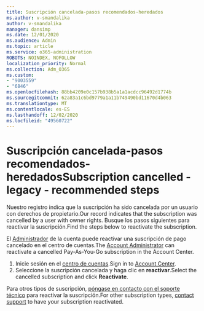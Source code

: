 ```yaml
---
title: Suscripción cancelada-pasos recomendados-heredados
ms.author: v-smandalika
author: v-smandalika
manager: dansimp
ms.date: 12/01/2020
ms.audience: Admin
ms.topic: article
ms.service: o365-administration
ROBOTS: NOINDEX, NOFOLLOW
localization_priority: Normal
ms.collection: Adm_O365
ms.custom:
- "9003559"
- "6846"
ms.openlocfilehash: 88bb4209e0c157b938b5a1a1acdcc96492d1774b
ms.sourcegitcommit: 62a83a1c6bd9779a1a11b749490bd11670d4b063
ms.translationtype: MT
ms.contentlocale: es-ES
ms.lasthandoff: 12/02/2020
ms.locfileid: "49560722"
---
```

# <a name="subscription-cancelled---legacy---recommended-steps"></a><span data-ttu-id="36da0-102">Suscripción cancelada-pasos recomendados-heredados</span><span class="sxs-lookup"><span data-stu-id="36da0-102">Subscription cancelled - legacy - recommended steps</span></span>

<span data-ttu-id="36da0-103">Nuestro registro indica que la suscripción ha sido cancelada por un usuario con derechos de propietario.</span><span class="sxs-lookup"><span data-stu-id="36da0-103">Our record indicates that the subscription was cancelled by a user with owner rights.</span></span> <span data-ttu-id="36da0-104">Busque los pasos siguientes para reactivar la suscripción.</span><span class="sxs-lookup"><span data-stu-id="36da0-104">Find the steps below to reactivate the subscription.</span></span>

<span data-ttu-id="36da0-105">El [Administrador](https://docs.microsoft.com/azure/cost-management-billing/manage/billing-subscription-transfer?WT.mc_id=Portal-Microsoft_Azure_Support#whoisaa) de la cuenta puede reactivar una suscripción de pago cancelado en el centro de cuentas.</span><span class="sxs-lookup"><span data-stu-id="36da0-105">The [Account Administrator](https://docs.microsoft.com/azure/cost-management-billing/manage/billing-subscription-transfer?WT.mc_id=Portal-Microsoft_Azure_Support#whoisaa) can reactivate a cancelled Pay-As-You-Go subscription in the Account Center.</span></span>

1. <span data-ttu-id="36da0-106">Inicie sesión en el [centro de cuentas](https://account.azure.com/Subscriptions).</span><span class="sxs-lookup"><span data-stu-id="36da0-106">Sign in to [Account Center](https://account.azure.com/Subscriptions).</span></span>
2. <span data-ttu-id="36da0-107">Seleccione la suscripción cancelada y haga clic en **reactivar**.</span><span class="sxs-lookup"><span data-stu-id="36da0-107">Select the cancelled subscription and click **Reactivate**.</span></span>

<span data-ttu-id="36da0-108">Para otros tipos de suscripción, [póngase en contacto con el soporte técnico](https://ms.portal.azure.com/#blade/Microsoft_Azure_Support/HelpAndSupportBlade/overview) para reactivar la suscripción.</span><span class="sxs-lookup"><span data-stu-id="36da0-108">For other subscription types, [contact support](https://ms.portal.azure.com/#blade/Microsoft_Azure_Support/HelpAndSupportBlade/overview) to have your subscription reactivated.</span></span>
